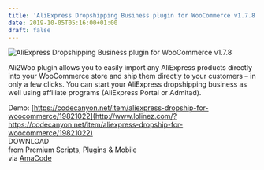 ```yaml
---
title: 'AliExpress Dropshipping Business plugin for WooCommerce v1.7.8'
date: 2019-10-05T05:16:00+01:00
draft: false
---
```


![AliExpress Dropshipping Business plugin for WooCommerce v1.7.8](http://www.codelist.cc/uploads/posts/2019-06/1559413924_aliexpress-dropshipping-business-plugin-for-woocommerce-v1.6.6.jpg "AliExpress Dropshipping Business plugin for WooCommerce v1.7.8")  
  
Ali2Woo plugin allows you to easily import any AliExpress products directly into your WooCommerce store and ship them directly to your customers – in only a few clicks. You can start your AliExpress dropshipping business as well using affiliate programs (AliExpress Portal or Admitad).  
  
Demo: [https://codecanyon.net/item/aliexpress-dropship-for-woocommerce/19821022](http://www.lolinez.com/?https://codecanyon.net/item/aliexpress-dropship-for-woocommerce/19821022)  
DOWNLOAD  
from Premium Scripts, Plugins & Mobile  
via [AmaCode](https://amazcode.ooo)